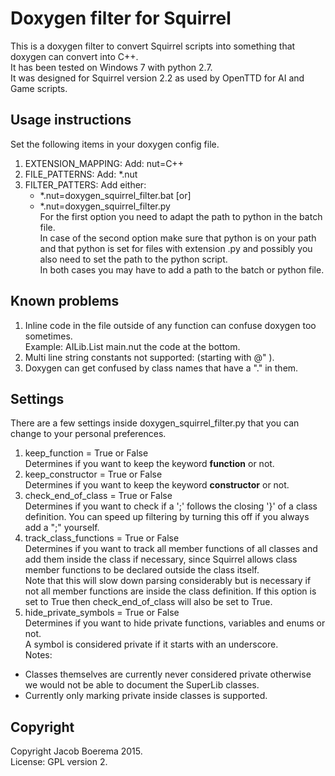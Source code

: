 Doxygen filter for Squirrel
===========================

This is a doxygen filter to convert Squirrel scripts into something
that doxygen can convert into C++.   
It has been tested on Windows 7 with python 2.7.    
It was designed for Squirrel version 2.2 as used by OpenTTD for
AI and Game scripts.

Usage instructions
------------------
Set the following items in your doxygen config file.

1. EXTENSION_MAPPING: Add: nut=C++    
2. FILE_PATTERNS: Add: *.nut    
3. FILTER_PATTERS: Add either:    
    + \*.nut=doxygen\_squirrel\_filter.bat [or]    
    + \*.nut=doxygen\_squirrel\_filter.py    
For the first option you need to adapt the path to python in the batch
file.    
In case of the second option make sure that python is on your path and
that python is set for files with extension .py and possibly you also need to
set the path to the python script.    
In both cases you may have to add a path to the batch or python file.

Known problems
--------------
1. Inline code in the file outside of any function can confuse doxygen
too sometimes.    
Example: AILib.List main.nut the code at the bottom.
2. Multi line string constants not supported: (starting with @" ).
3. Doxygen can get confused by class names that have a "." in them.

Settings
--------
There are a few settings inside doxygen\_squirrel\_filter.py that
you can change to your personal preferences.

1. keep\_function = True or False    
Determines if you want to keep the keyword **function** or not.
2.  keep\_constructor = True or False    
Determines if you want to keep the keyword **constructor** or not.
3. check\_end\_of\_class = True or False    
Determines if you want to check if a ';' follows the closing '}'
of a class definition. You can speed up filtering by turning this
off if you always add a ";" yourself.    
4. track\_class\_functions = True or False    
Determines if you want to track all member functions of all classes and add them inside the class if necessary, since Squirrel allows class member functions to be declared outside the class itself.    
Note that this will slow down parsing considerably but is necessary if not all member functions are inside the class definition.
If this option is set to True then check\_end\_of\_class will also be set to True.
5. hide\_private\_symbols = True or False    
Determines if you want to hide private functions, variables and enums or not.    
A symbol is considered private if it starts with an underscore.    
Notes:
 + Classes themselves are currently never considered private otherwise we would not be able to document the SuperLib classes.    
 + Currently only marking private inside classes is supported.

Copyright
---------
Copyright Jacob Boerema 2015.    
License: GPL version 2.
